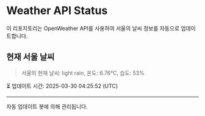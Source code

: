 
# Weather API Status

이 리포지토리는 OpenWeather API를 사용하여 서울의 날씨 정보를 자동으로 업데이트합니다.

## 현재 서울 날씨
> 서울의 현재 날씨: light rain, 온도: 6.76°C, 습도: 53%

⏳ 업데이트 시간: 2025-03-30 04:25:52 (UTC)

---
자동 업데이트 봇에 의해 관리됩니다.
